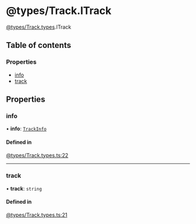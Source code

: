 # @types/Track.ITrack

[@types/Track.types](../Track.types.md).ITrack

## Table of contents

### Properties

- [info](Track.types.ITrack.md#info)
- [track](Track.types.ITrack.md#track)

## Properties

### info

• **info**: [`TrackInfo`](../Track.types.md#trackinfo)

#### Defined in

[@types/Track.types.ts:22](https://github.com/hmes98318/LavaShark/blob/3261a2e/src/@types/Track.types.ts#L22)

___

### track

• **track**: `string`

#### Defined in

[@types/Track.types.ts:21](https://github.com/hmes98318/LavaShark/blob/3261a2e/src/@types/Track.types.ts#L21)

